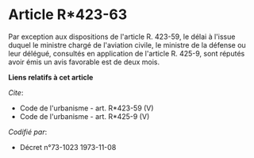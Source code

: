 # Article R*423-63

Par exception aux dispositions de l'article R. 423-59, le délai à l'issue duquel le ministre chargé de l'aviation civile, le
ministre de la défense ou leur délégué, consultés en application de l'article R. 425-9, sont réputés avoir émis un avis
favorable est de deux mois.

**Liens relatifs à cet article**

_Cite_:

  - Code de l'urbanisme - art. R*423-59 (V)
  - Code de l'urbanisme - art. R*425-9 (V)

_Codifié par_:

  - Décret n°73-1023 1973-11-08
